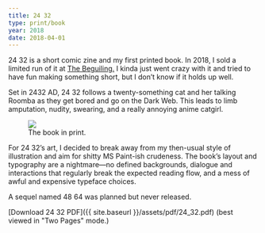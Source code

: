 ```yaml
---
title: 24 32
type: print/book
year: 2018
date: 2018-04-01
---
```


24 32 is a short comic zine and my first printed book. In 2018, I sold a limited run of it at [The Beguiling.](http://www.beguilingbooksandart.com/) I kinda just went crazy with it and tried to have fun making something short, but I don’t know if it holds up well.

Set in 2432 AD, 24 32 follows a twenty-something cat and her talking Roomba as they get bored and go on the Dark Web. This leads to limb amputation, nudity, swearing, and a really annoying anime catgirl.

<!-- ![](/assets/img/zine.jpg)
##### The book. -->

<figure>
  <img src="{{ site.baseurl }}/assets/img/zine.jpg">
  <figcaption>
    The book in print.
  </figcaption>
</figure>

For 24 32’s art, I decided to break away from my then-usual style of illustration and aim for shitty MS Paint-ish crudeness. The book’s layout and typography are a nightmare—no defined backgrounds, dialogue and interactions that regularly break the expected reading flow, and a mess of awful and expensive typeface choices.

A sequel named 48 64 was planned but never released.

[Download 24 32 PDF]({{ site.baseurl }}/assets/pdf/24_32.pdf) (best viewed in "Two Pages" mode.)